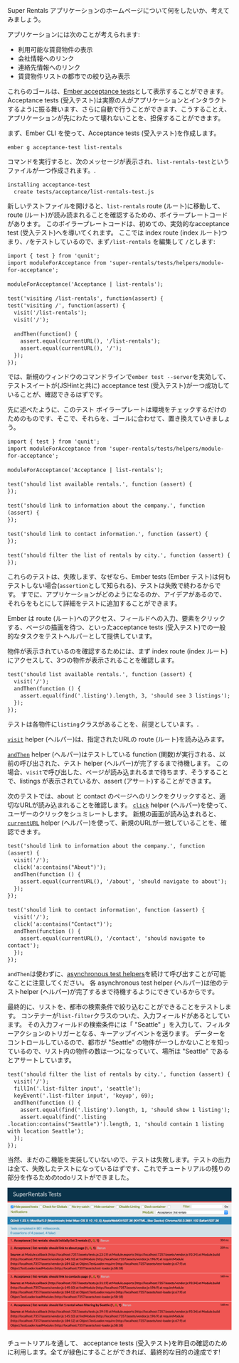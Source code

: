 Super Rentals アプリケーションのホームページについて何をしたいか、考えてみましょう。

アプリケーションには次のことが考えられます:

* 利用可能な賃貸物件の表示
* 会社情報へのリンク
* 連絡先情報へのリンク
* 賃貸物件リストの都市での絞り込み表示

これらのゴールは、[Ember acceptance tests](../../testing/acceptance/)として表示することができます。 Acceptance tests (受入テスト)は実際の人がアプリケーションとインタラクトするように振る舞います、さらに自動で行うことができます、こうすることえ、アプリケーションが先にわたって壊れないことを、担保することができます。

まず、Ember CLI を使って、Acceptance tests (受入テスト)を作成します。

```shell
ember g acceptance-test list-rentals
```

コマンドを実行すると、次のメッセージが表示され、`list-rentals-test`というファイルが一つ作成されます。.

```shell
installing acceptance-test
  create tests/acceptance/list-rentals-test.js
```

新しいテストファイルを開けると、`list-rentals` route (ルート)に移動して、route (ルート)が読み読まれることを確認するための、ボイラープレートコードがあります。 このボイラープレートコードは、初めての、実効的なacceptance test (受入テスト)へを導いてくれます。 ここでは index route (index ルート)つまり、`/`をテストしているので、まず`/list-rentals` を編集して `/`とします:

<pre><code class="/tests/acceptance/list-rentals-test.js{-6,+7,-8,+9,-12,+13}">import { test } from 'qunit';
import moduleForAcceptance from 'super-rentals/tests/helpers/module-for-acceptance';

moduleForAcceptance('Acceptance | list-rentals');

test('visiting /list-rentals', function(assert) {
test('visiting /', function(assert) {
  visit('/list-rentals');
  visit('/');

  andThen(function() {
    assert.equal(currentURL(), '/list-rentals');
    assert.equal(currentURL(), '/');
  });
});
</code></pre>

では、新規のウィンドウのコマンドラインで`ember test --server`を実効して、テストスイートが(JSHintと共に) acceptance test (受入テスト)が一つ成功していることが、確認できるはずです。

先に述べたように、このテスト ボイラープレートは環境をチェックするだけのためのものです、そこで、それらを、ゴールに合わせて、置き換えていきましょう。

<pre><code class="/tests/acceptance/list-rentals-test.js">import { test } from 'qunit';
import moduleForAcceptance from 'super-rentals/tests/helpers/module-for-acceptance';

moduleForAcceptance('Acceptance | list-rentals');

test('should list available rentals.', function (assert) {
});

test('should link to information about the company.', function (assert) {
});

test('should link to contact information.', function (assert) {
});

test('should filter the list of rentals by city.', function (assert) {
});
</code></pre>

これらのテストは、失敗します、なぜなら、Ember tests (Ember テスト)は何もテストしない場合(`assertion`として知られる)、テストは失敗で終わるからです。 すでに、アプリケーションがどのようになるのか、アイデアがあるので、それらをもとにして詳細をテストに追加することができます。

Ember は route (ルート)へのアクセス、フィールドへの入力、要素をクリックする、ベージの描画を待つ、といったacceptance tests (受入テスト)での一般的なタスクをテストヘルパーとして提供しています。

物件が表示されているのを確認するためには、まず index route (index ルート)にアクセスして、3つの物件が表示されることを確認します。

<pre><code class="/tests/acceptance/list-rentals-test.js">test('should list available rentals.', function (assert) {
  visit('/');
  andThen(function () {
    assert.equal(find('.listing').length, 3, 'should see 3 listings');
  });
});
</code></pre>

テストは各物件に`listing`クラスがあることを、前提としています。.

[`visit`](http://emberjs.com/api/classes/Ember.Test.html#method_visit) helper (ヘルパー)は、指定されたURLの route (ルート)を読み込みます。

[`andThen`](../../testing/acceptance/#toc_wait-helpers) helper (ヘルパー)はテストしている function (関数)が実行される、以前の呼び出された、テスト helper (ヘルパー)が完了するまで待機します。 この場合、`visit`で呼び出した、ページが読み込まれるまで待ちます、そうすることで、listings が表示されているか、assert (アサート)することができます。

次のテストでは、about と contact のページへのリンクをクリックすると、適切なURLが読み込まれることを確認します。 [`click`](http://emberjs.com/api/classes/Ember.Test.html#method_click) helper (ヘルパー)を使って、ユーザーのクリックをシュミレートします。 新規の画面が読み込まれると、[`currentURL`](http://emberjs.com/api/classes/Ember.Test.html#method_currentURL) helper (ヘルパー)を使って、新規のURLが一致していることを、確認できます。

<pre><code class="/tests/acceptance/list-rentals-test.js">test('should link to information about the company.', function (assert) {
  visit('/');
  click('a:contains("About")');
  andThen(function () {
    assert.equal(currentURL(), '/about', 'should navigate to about');
  });
});

test('should link to contact information', function (assert) {
  visit('/');
  click('a:contains("Contact")');
  andThen(function () {
    assert.equal(currentURL(), '/contact', 'should navigate to contact');
  });
});
</code></pre>

`andThen`は使わずに、[asynchronous test helpers](../../testing/acceptance/#toc_asynchronous-helpers)を続けて呼び出すことが可能なことに注意してください。 各 asynchronous test helper (ヘルパー)は他のテストhelper (ヘルパー)が完了するまで待機するようにできているからです。

最終的に、リストを、都市の検索条件で絞り込むことができることをテストします。 コンテナーが`list-filter`クラスのついた、入力フィールドがあるとしています。 その入力フィールドの検索条件には「 "Seattle" 」を入力して、フィルターアクションのトリガーとなる、キーアップイベントを送ります。 データーをコントロールしているので、都市が "Seattle" の物件が一つしかないことを知っているので、リスト内の物件の数は一つになっていて、場所は "Seattle" であるとアサートしています。

<pre><code class="/tests/acceptance/list-rentals-test.js">test('should filter the list of rentals by city.', function (assert) {
  visit('/');
  fillIn('.list-filter input', 'seattle');
  keyEvent('.list-filter input', 'keyup', 69);
  andThen(function () {
    assert.equal(find('.listing').length, 1, 'should show 1 listing');
    assert.equal(find('.listing .location:contains("Seattle")').length, 1, 'should contain 1 listing with location Seattle');
  });
});
</code></pre>

当然、まだのこ機能を実装していないので、テストは失敗します。テストの出力は全て、失敗したテストになっているはずです、これでチュートリアルの残りの部分を作るためのtodoリストができました。

![failing tests](../../images/acceptance-test/failed-acceptance-tests.png)

チュートリアルを通して、 acceptance tests (受入テスト)を昨日の確認のために利用します。全てが緑色にすることができれば、最終的な目的の達成です!